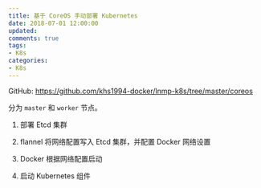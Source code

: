 ```yaml
---
title: 基于 CoreOS 手动部署 Kubernetes
date: 2018-07-01 12:00:00
updated:
comments: true
tags:
- K8s
categories:
- K8s
---
```


GitHub: https://github.com/khs1994-docker/lnmp-k8s/tree/master/coreos

<!--more-->

分为 `master` 和 `worker` 节点。

1. 部署 Etcd 集群

2. flannel 将网络配置写入 Etcd 集群，并配置 Docker 网络设置

3. Docker 根据网络配置启动

4. 启动 Kubernetes 组件
